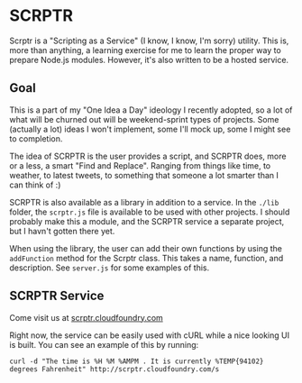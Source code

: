 SCRPTR
======

Scrptr is a "Scripting as a Service" (I know, I know, I'm sorry) utility. This is, more than anything, a learning exercise for me to learn the proper way to prepare Node.js modules. However, it's also written to be a hosted service.

Goal
----

This is a part of my "One Idea a Day" ideology I recently adopted, so a lot of what will be churned out will be weekend-sprint types of projects. Some (actually a lot) ideas I won't implement, some I'll mock up, some I might see to completion.

The idea of SCRPTR is the user provides a script, and SCRPTR does, more or a less, a smart "Find and Replace". Ranging from things like time, to weather, to latest tweets, to something that someone a lot smarter than I can think of :)

SCRPTR is also available as a library in addition to a service. In the `./lib` folder, the `scrptr.js` file is available to be used with other projects. I should probably make this a module, and the SCRPTR service a separate project, but I havn't gotten there yet.

When using the library, the user can add their own functions by using the `addFunction` method for the Scrptr class. This takes a name, function, and description. See `server.js` for some examples of this.

SCRPTR Service
--------------

Come visit us at [scrptr.cloudfoundry.com](http://scrptr.cloudfoundry.com)

Right now, the service can be easily used with cURL while a nice looking UI is built. You can see an example of this by running:
```
curl -d "The time is %H %M %AMPM . It is currently %TEMP{94102} degrees Fahrenheit" http://scrptr.cloudfoundry.com/s
```